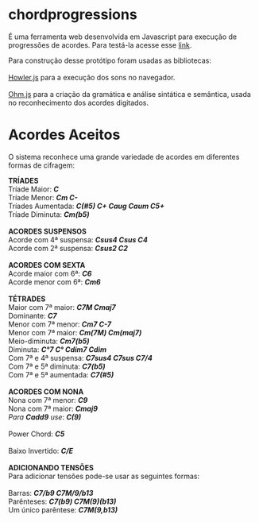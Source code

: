 # chordprogressions
É uma ferramenta web desenvolvida em Javascript para execução de progressões de acordes. Para testá-la acesse esse [link](https://joaotozzi.github.io/chordprogressions/). 

Para construção desse protótipo foram usadas as bibliotecas:<br/><br/>
[Howler.js](https://howlerjs.com/) para a execução dos sons no navegador.<br/><br/>
[Ohm.js](https://ohmlang.github.io/) para a criação da gramática e análise sintática e semântica, usada no reconhecimento dos acordes digitados.<br/>

# Acordes Aceitos
O sistema reconhece uma grande variedade de acordes em diferentes formas de cifragem:

**TRÍADES**<br/>
Tríade Maior:   <strong><em>C</strong></em><br/>
Tríade Menor:   <strong><em>Cm C-</strong></em><br/>
Tríades Aumentada:   <strong><em>C(#5) C+ Caug Caum C5+</strong></em><br/>
Tríade Diminuta:   <strong><em>Cm(b5)</strong></em><br/>
<br/>
<strong>ACORDES SUSPENSOS</strong><br/>
Acorde com 4ª suspensa:   <strong><em>Csus4 Csus C4</strong></em><br/>
Acorde com 2ª suspensa:   <strong><em>Csus2 C2</strong></em><br/>
<br/>
**ACORDES COM SEXTA**<br/>
Acorde maior com 6ª:   <strong><em>C6</strong></em><br/>
Acorde menor com 6ª:   <strong><em>Cm6</strong></em><br/>
<br/>
**TÉTRADES**<br/>
Maior com 7ª maior:   <strong><em>C7M Cmaj7</strong></em><br/>
Dominante:   <strong><em>C7</strong></em><br/>
Menor com 7ª menor:   <strong><em>Cm7 C-7</strong></em><br/>
Menor com 7ª maior:   <strong><em>Cm(7M) Cm(maj7)</strong></em><br/>
Meio-diminuta:   <strong><em>Cm7(b5)</strong></em><br/>
Diminuta:   <strong><em>C°7 C° Cdim7 Cdim</strong></em><br/>
Com 7ª e 4ª suspensa:   <strong><em>C7sus4 C7sus C7/4</strong></em><br/>
Com 7ª e 5ª diminuta:   <strong><em>C7(b5)</strong></em><br/>
Com 7ª e 5ª aumentada:   <strong><em>C7(#5)</strong></em><br/>
<br/>
**ACORDES COM NONA**<br/>
Nona com 7ª menor:   <strong><em>C9</strong></em><br/> 
Nona com 7ª maior:   <strong><em>Cmaj9</strong></em><br/>
*Para* ***Cadd9*** *use*: <strong><em>C(9)</strong></em><br/>
<br/>
Power Chord: <strong><em>C5</strong></em><br/>
<br/>
Baixo Invertido: <strong><em>C/E</strong></em><br/>
<br/>
**ADICIONANDO TENSÕES**<br/>
Para adicionar tensões pode-se usar as seguintes formas:<br/><br/>
Barras: <strong><em>C7/b9 C7M/9/b13</strong></em><br/>
Parênteses: <strong><em>C7(b9) C7M(9)(b13)</strong></em><br/>
Um único parêntese: <strong><em>C7M(9,b13)</strong></em><br/> 
